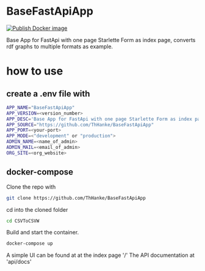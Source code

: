 # BaseFastApiApp
[![Publish Docker image](https://github.com/ThHanke/BaseFastApiApp/actions/workflows/PublishContainer.yml/badge.svg)](https://github.com/ThHanke/BaseFastApiApp/actions/workflows/PublishContainer.yml)

Base App for FastApi with one page Starlette Form as index page, converts rdf graphs to multiple formats as example.

# how to use

## create a .env file with
```bash
APP_NAME="BaseFastApiApp"
APP_VERSION=<version_number>
APP_DESC='Base App for FastApi with one page Starlette Form as index page, converts rdf graphs to multiple formats as example.'
APP_SOURCE="https://github.com/ThHanke/BaseFastApiApp"
APP_PORT=<your-port>
APP_MODE=<"development" or "production">
ADMIN_NAME=<name_of_admin>
ADMIN_MAIL=<email_of_admin>
ORG_SITE=<org_website>
```

## docker-compose
Clone the repo with 
```bash
git clone https://github.com/ThHanke/BaseFastApiApp
```
cd into the cloned folder
```bash
cd CSVToCSVW
```
Build and start the container.
```bash
docker-compose up
```

A simple UI can be found at at the index page '/'
The API documentation at 'api/docs'
